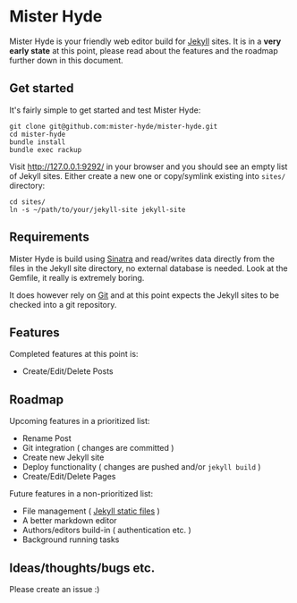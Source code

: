 # Mister Hyde

Mister Hyde is your friendly web editor build for [Jekyll][jekyll] sites. It is in a **very early state** at this point, please read about the features and the roadmap further down in this document.

## Get started

It's fairly simple to get started and test Mister Hyde:

    git clone git@github.com:mister-hyde/mister-hyde.git
    cd mister-hyde
    bundle install
    bundle exec rackup

Visit http://127.0.0.1:9292/ in your browser and you should see an empty list of Jekyll sites. Either create a new one or copy/symlink existing into `sites/` directory:

    cd sites/
    ln -s ~/path/to/your/jekyll-site jekyll-site

## Requirements

Mister Hyde is build using [Sinatra][sinatra] and read/writes data directly from the files in the Jekyll site directory, no external database is needed. Look at the Gemfile, it really is extremely boring.

It does however rely on [Git][git] and at this point expects the Jekyll sites to be checked into a git repository.

## Features

Completed features at this point is:

 * Create/Edit/Delete Posts

## Roadmap

Upcoming features in a prioritized list:

 * Rename Post
 * Git integration ( changes are committed )
 * Create new Jekyll site
 * Deploy functionality ( changes are pushed and/or `jekyll build` )
 * Create/Edit/Delete Pages

Future features in a non-prioritized list:

 * File management ( [Jekyll static files][jekyll-files] )
 * A better markdown editor
 * Authors/editors build-in ( authentication etc. )
 * Background running tasks

## Ideas/thoughts/bugs etc.

Please create an issue :)

[jekyll]:       http://jekyllrb.com/
[jekyll-files]: http://jekyllrb.com/docs/static-files/
[sinatra]:      http://www.sinatrarb.com/
[git]:          https://git-scm.com/


